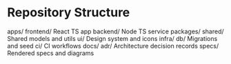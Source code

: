 # Repository Structure

apps/
  frontend/              React TS app
  backend/               Node TS service
packages/
  shared/                Shared models and utils
  ui/                    Design system and icons
infra/
  db/                    Migrations and seed
  ci/                    CI workflows
docs/
  adr/                   Architecture decision records
  specs/                 Rendered specs and diagrams
